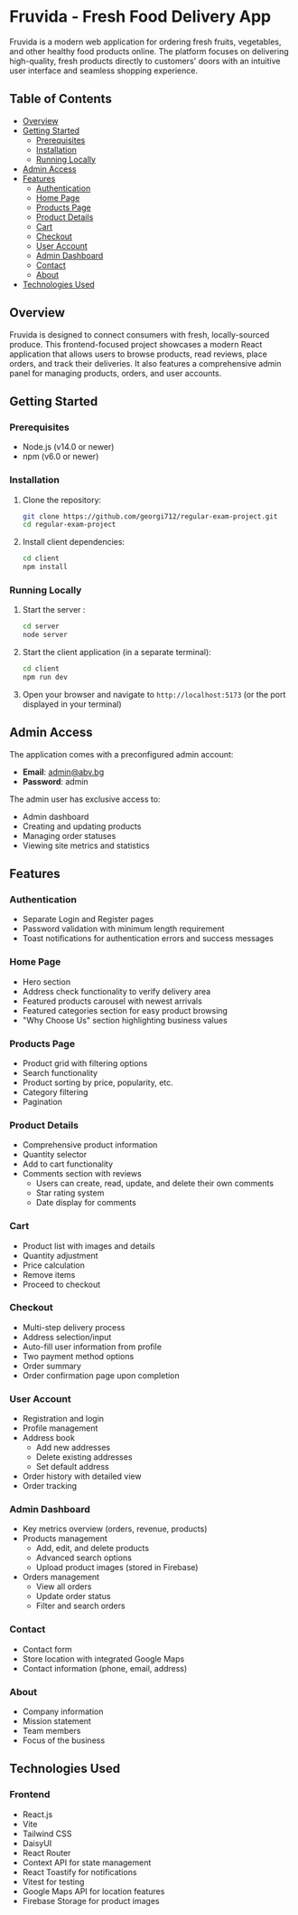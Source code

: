 # Fruvida - Fresh Food Delivery App

Fruvida is a modern web application for ordering fresh fruits, vegetables, and other healthy food products online. The platform focuses on delivering high-quality, fresh products directly to customers' doors with an intuitive user interface and seamless shopping experience.

## Table of Contents

- [Overview](#overview)
- [Getting Started](#getting-started)
  - [Prerequisites](#prerequisites)
  - [Installation](#installation)
  - [Running Locally](#running-locally)
- [Admin Access](#admin-access)
- [Features](#features)
  - [Authentication](#authentication)
  - [Home Page](#home-page)
  - [Products Page](#products-page)
  - [Product Details](#product-details)
  - [Cart](#cart)
  - [Checkout](#checkout)
  - [User Account](#user-account)
  - [Admin Dashboard](#admin-dashboard)
  - [Contact](#contact)
  - [About](#about)
- [Technologies Used](#technologies-used)

## Overview

Fruvida is designed to connect consumers with fresh, locally-sourced produce. This frontend-focused project showcases a modern React application that allows users to browse products, read reviews, place orders, and track their deliveries. It also features a comprehensive admin panel for managing products, orders, and user accounts.

## Getting Started

### Prerequisites

- Node.js (v14.0 or newer)
- npm (v6.0 or newer)

### Installation

1. Clone the repository:
   ```bash
   git clone https://github.com/georgi712/regular-exam-project.git
   cd regular-exam-project
   ```

2. Install client dependencies:
   ```bash
   cd client
   npm install
   ```

### Running Locally

1. Start the server :
   ```bash
   cd server
   node server
   ```

2. Start the client application (in a separate terminal):
   ```bash
   cd client
   npm run dev
   ```

3. Open your browser and navigate to `http://localhost:5173` (or the port displayed in your terminal)

## Admin Access

The application comes with a preconfigured admin account:
- **Email**: admin@abv.bg
- **Password**: admin

The admin user has exclusive access to:
- Admin dashboard
- Creating and updating products
- Managing order statuses
- Viewing site metrics and statistics

## Features

### Authentication
- Separate Login and Register pages
- Password validation with minimum length requirement
- Toast notifications for authentication errors and success messages

### Home Page
- Hero section 
- Address check functionality to verify delivery area
- Featured products carousel with newest arrivals
- Featured categories section for easy product browsing
- "Why Choose Us" section highlighting business values

### Products Page
- Product grid with filtering options
- Search functionality
- Product sorting by price, popularity, etc.
- Category filtering
- Pagination

### Product Details
- Comprehensive product information
- Quantity selector
- Add to cart functionality
- Comments section with reviews
  - Users can create, read, update, and delete their own comments
  - Star rating system
  - Date display for comments

### Cart
- Product list with images and details
- Quantity adjustment
- Price calculation
- Remove items
- Proceed to checkout

### Checkout
- Multi-step delivery process
- Address selection/input
- Auto-fill user information from profile
- Two payment method options
- Order summary
- Order confirmation page upon completion

### User Account
- Registration and login
- Profile management
- Address book
  - Add new addresses
  - Delete existing addresses
  - Set default address
- Order history with detailed view
- Order tracking

### Admin Dashboard
- Key metrics overview (orders, revenue, products)
- Products management
  - Add, edit, and delete products
  - Advanced search options
  - Upload product images (stored in Firebase)
- Orders management
  - View all orders
  - Update order status
  - Filter and search orders

### Contact
- Contact form
- Store location with integrated Google Maps
- Contact information (phone, email, address)

### About
- Company information
- Mission statement
- Team members
- Focus of the business

## Technologies Used

### Frontend
- React.js
- Vite
- Tailwind CSS
- DaisyUI
- React Router
- Context API for state management
- React Toastify for notifications
- Vitest for testing
- Google Maps API for location features
- Firebase Storage for product images


